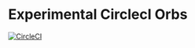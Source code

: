# Experimental CirclecI Orbs

[![CircleCI](https://circleci.com/gh/fauxalgore/orbs.svg?style=svg)](https://circleci.com/gh/fauxalgore/orbs)
